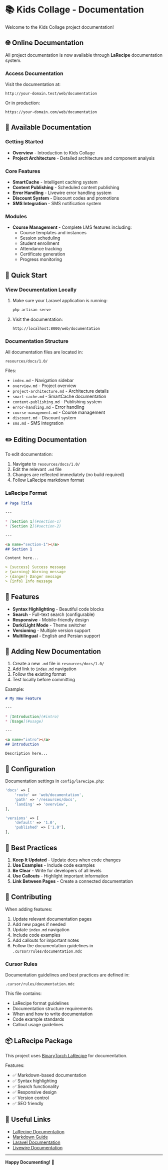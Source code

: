 # 📚 Kids Collage - Documentation

Welcome to the Kids Collage project documentation!

## 🌐 Online Documentation

All project documentation is now available through **LaRecipe** documentation system.

### Access Documentation

Visit the documentation at:
```
http://your-domain.test/web/documentation
```

Or in production:
```
https://your-domain.com/web/documentation
```

## 📖 Available Documentation

### Getting Started
- **Overview** - Introduction to Kids Collage
- **Project Architecture** - Detailed architecture and component analysis

### Core Features
- **SmartCache** - Intelligent caching system
- **Content Publishing** - Scheduled content publishing
- **Error Handling** - Livewire error handling system
- **Discount System** - Discount codes and promotions
- **SMS Integration** - SMS notification system

### Modules
- **Course Management** - Complete LMS features including:
  - Course templates and instances
  - Session scheduling
  - Student enrollment
  - Attendance tracking
  - Certificate generation
  - Progress monitoring

## 🚀 Quick Start

### View Documentation Locally

1. Make sure your Laravel application is running:
   ```bash
   php artisan serve
   ```

2. Visit the documentation:
   ```
   http://localhost:8000/web/documentation
   ```

### Documentation Structure

All documentation files are located in:
```
resources/docs/1.0/
```

Files:
- `index.md` - Navigation sidebar
- `overview.md` - Project overview
- `project-architecture.md` - Architecture details
- `smart-cache.md` - SmartCache documentation
- `content-publishing.md` - Publishing system
- `error-handling.md` - Error handling
- `course-management.md` - Course management
- `discount.md` - Discount system
- `sms.md` - SMS integration

## ✏️ Editing Documentation

To edit documentation:

1. Navigate to `resources/docs/1.0/`
2. Edit the relevant `.md` file
3. Changes are reflected immediately (no build required)
4. Follow LaRecipe markdown format

### LaRecipe Format

```markdown
# Page Title

---

* [Section 1](#section-1)
* [Section 2](#section-2)

---

<a name="section-1"></a>
## Section 1

Content here...

> {success} Success message
> {warning} Warning message
> {danger} Danger message
> {info} Info message
```

## 🎨 Features

- **Syntax Highlighting** - Beautiful code blocks
- **Search** - Full-text search (configurable)
- **Responsive** - Mobile-friendly design
- **Dark/Light Mode** - Theme switcher
- **Versioning** - Multiple version support
- **Multilingual** - English and Persian support

## 📝 Adding New Documentation

1. Create a new `.md` file in `resources/docs/1.0/`
2. Add link to `index.md` navigation
3. Follow the existing format
4. Test locally before committing

Example:
```markdown
# My New Feature

---

* [Introduction](#intro)
* [Usage](#usage)

---

<a name="intro"></a>
## Introduction

Description here...
```

## 🔧 Configuration

Documentation settings in `config/larecipe.php`:

```php
'docs' => [
    'route' => 'web/documentation',
    'path' => '/resources/docs',
    'landing' => 'overview',
],

'versions' => [
    'default' => '1.0',
    'published' => ['1.0'],
],
```

## 🎯 Best Practices

1. **Keep It Updated** - Update docs when code changes
2. **Use Examples** - Include code examples
3. **Be Clear** - Write for developers of all levels
4. **Use Callouts** - Highlight important information
5. **Link Between Pages** - Create a connected documentation

## 🤝 Contributing

When adding features:

1. Update relevant documentation pages
2. Add new pages if needed
3. Update `index.md` navigation
4. Include code examples
5. Add callouts for important notes
6. Follow the documentation guidelines in `.cursor/rules/documentation.mdc`

### Cursor Rules

Documentation guidelines and best practices are defined in:
```
.cursor/rules/documentation.mdc
```

This file contains:
- LaRecipe format guidelines
- Documentation structure requirements
- When and how to write documentation
- Code example standards
- Callout usage guidelines

## 📦 LaRecipe Package

This project uses [BinaryTorch LaRecipe](https://github.com/binarytorch/larecipe) for documentation.

Features:
- ✅ Markdown-based documentation
- ✅ Syntax highlighting
- ✅ Search functionality
- ✅ Responsive design
- ✅ Version control
- ✅ SEO friendly

## 🔗 Useful Links

- [LaRecipe Documentation](https://larecipe.binarytorch.com.my/)
- [Markdown Guide](https://www.markdownguide.org/)
- [Laravel Documentation](https://laravel.com/docs)
- [Livewire Documentation](https://livewire.laravel.com/docs)

---

**Happy Documenting! 📝**

